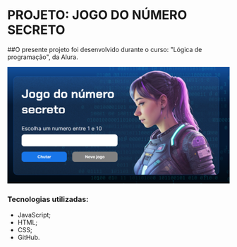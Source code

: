 # PROJETO: JOGO DO NÚMERO SECRETO

##O presente projeto foi desenvolvido durante o curso: "Lógica de programação", da Alura.

<img src="./jogodonumerosecreto.png">

### Tecnologias utilizadas:
- JavaScript;
- HTML;
- CSS;
- GitHub.
